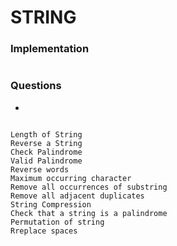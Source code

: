 # STRING

### Implementation
```c++

```

### Questions

-
```c++

```

    Length of String
    Reverse a String
    Check Palindrome 
    Valid Palindrome 
    Reverse words 
    Maximum occurring character
    Remove all occurrences of substring
    Remove all adjacent duplicates
    String Compression
    Check that a string is a palindrome
    Permutation of string
    Rreplace spaces
